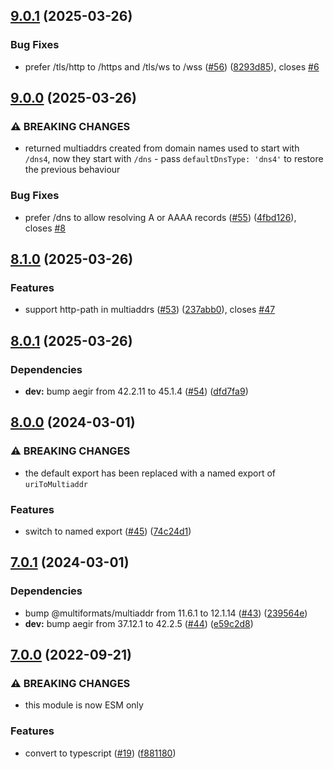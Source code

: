 ## [9.0.1](https://github.com/multiformats/js-uri-to-multiaddr/compare/v9.0.0...v9.0.1) (2025-03-26)

### Bug Fixes

* prefer /tls/http to /https and /tls/ws to /wss ([#56](https://github.com/multiformats/js-uri-to-multiaddr/issues/56)) ([8293d85](https://github.com/multiformats/js-uri-to-multiaddr/commit/8293d85e7c2fbd1d7a3c1d4e1278193a4875b601)), closes [#6](https://github.com/multiformats/js-uri-to-multiaddr/issues/6)

## [9.0.0](https://github.com/multiformats/js-uri-to-multiaddr/compare/v8.1.0...v9.0.0) (2025-03-26)

### ⚠ BREAKING CHANGES

* returned multiaddrs created from domain names used to start with `/dns4`, now they start with `/dns` - pass `defaultDnsType: 'dns4'` to restore the previous behaviour

### Bug Fixes

* prefer /dns to allow resolving A or AAAA records ([#55](https://github.com/multiformats/js-uri-to-multiaddr/issues/55)) ([4fbd126](https://github.com/multiformats/js-uri-to-multiaddr/commit/4fbd1260be528141a4a18d7966b34840ea348fc7)), closes [#8](https://github.com/multiformats/js-uri-to-multiaddr/issues/8)

## [8.1.0](https://github.com/multiformats/js-uri-to-multiaddr/compare/v8.0.1...v8.1.0) (2025-03-26)

### Features

* support http-path in multiaddrs ([#53](https://github.com/multiformats/js-uri-to-multiaddr/issues/53)) ([237abb0](https://github.com/multiformats/js-uri-to-multiaddr/commit/237abb07edf05e000056ae2d60bbce333326c8a8)), closes [#47](https://github.com/multiformats/js-uri-to-multiaddr/issues/47)

## [8.0.1](https://github.com/multiformats/js-uri-to-multiaddr/compare/v8.0.0...v8.0.1) (2025-03-26)

### Dependencies

* **dev:** bump aegir from 42.2.11 to 45.1.4 ([#54](https://github.com/multiformats/js-uri-to-multiaddr/issues/54)) ([dfd7fa9](https://github.com/multiformats/js-uri-to-multiaddr/commit/dfd7fa922369306aec0370a07b5fa53596531e72))

## [8.0.0](https://github.com/multiformats/js-uri-to-multiaddr/compare/v7.0.1...v8.0.0) (2024-03-01)


### ⚠ BREAKING CHANGES

* the default export has been replaced with a named export of `uriToMultiaddr`

### Features

* switch to named export ([#45](https://github.com/multiformats/js-uri-to-multiaddr/issues/45)) ([74c24d1](https://github.com/multiformats/js-uri-to-multiaddr/commit/74c24d185480936e57e93072cd92cc7ae8722268))

## [7.0.1](https://github.com/multiformats/js-uri-to-multiaddr/compare/v7.0.0...v7.0.1) (2024-03-01)


### Dependencies

* bump @multiformats/multiaddr from 11.6.1 to 12.1.14 ([#43](https://github.com/multiformats/js-uri-to-multiaddr/issues/43)) ([239564e](https://github.com/multiformats/js-uri-to-multiaddr/commit/239564ec0a4e46a9f901ff16fcf135c6c5956eeb))
* **dev:** bump aegir from 37.12.1 to 42.2.5 ([#44](https://github.com/multiformats/js-uri-to-multiaddr/issues/44)) ([e59c2d8](https://github.com/multiformats/js-uri-to-multiaddr/commit/e59c2d8964335c64c6938694afa435080e558edd))

## [7.0.0](https://github.com/multiformats/js-uri-to-multiaddr/compare/v6.0.0...v7.0.0) (2022-09-21)


### ⚠ BREAKING CHANGES

* this module is now ESM only

### Features

* convert to typescript ([#19](https://github.com/multiformats/js-uri-to-multiaddr/issues/19)) ([f881180](https://github.com/multiformats/js-uri-to-multiaddr/commit/f881180e6bdf12de9ba55d986ad746c1673e46b3))
